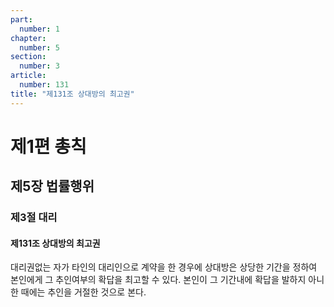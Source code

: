 ```yaml
---
part:
  number: 1
chapter:
  number: 5
section:
  number: 3
article:
  number: 131
title: "제131조 상대방의 최고권"
---
```


# 제1편 총칙

## 제5장 법률행위

### 제3절 대리

#### 제131조 상대방의 최고권

대리권없는 자가 타인의 대리인으로 계약을 한 경우에 상대방은 상당한 기간을 정하여 본인에게 그 추인여부의 확답을 최고할 수 있다. 본인이 그 기간내에 확답을 발하지 아니한 때에는 추인을 거절한 것으로 본다.
